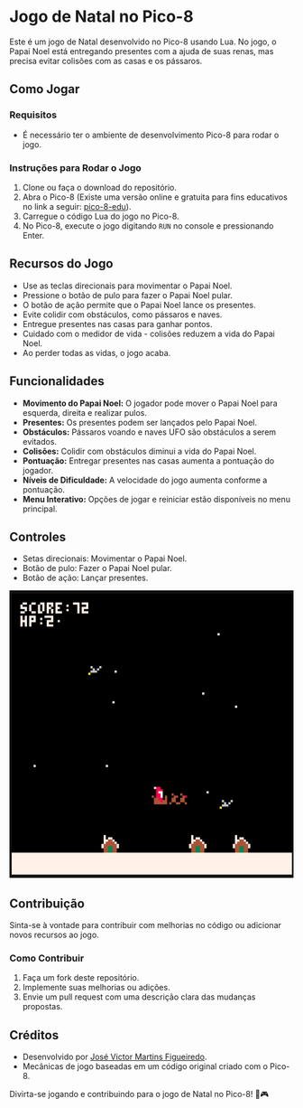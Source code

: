 # Jogo de Natal no Pico-8

Este é um jogo de Natal desenvolvido no Pico-8 usando Lua. No jogo, o Papai Noel está entregando presentes com a ajuda de suas renas, mas precisa evitar colisões com as casas e os pássaros.

## Como Jogar

### Requisitos
- É necessário ter o ambiente de desenvolvimento Pico-8 para rodar o jogo.

### Instruções para Rodar o Jogo
1. Clone ou faça o download do repositório.
2. Abra o Pico-8 (Existe uma versão online e gratuita para fins educativos no link a seguir: [pico-8-edu](https://www.pico-8-edu.com/)).
3. Carregue o código Lua do jogo no Pico-8.
4. No Pico-8, execute o jogo digitando `RUN` no console e pressionando Enter.

## Recursos do Jogo

- Use as teclas direcionais para movimentar o Papai Noel.
- Pressione o botão de pulo para fazer o Papai Noel pular.
- O botão de ação permite que o Papai Noel lance os presentes.
- Evite colidir com obstáculos, como pássaros e naves.
- Entregue presentes nas casas para ganhar pontos.
- Cuidado com o medidor de vida - colisões reduzem a vida do Papai Noel.
- Ao perder todas as vidas, o jogo acaba.

## Funcionalidades
- **Movimento do Papai Noel:** O jogador pode mover o Papai Noel para esquerda, direita e realizar pulos.
- **Presentes:** Os presentes podem ser lançados pelo Papai Noel.
- **Obstáculos:** Pássaros voando e naves UFO são obstáculos a serem evitados.
- **Colisões:** Colidir com obstáculos diminui a vida do Papai Noel.
- **Pontuação:** Entregar presentes nas casas aumenta a pontuação do jogador.
- **Níveis de Dificuldade:** A velocidade do jogo aumenta conforme a pontuação.
- **Menu Interativo:** Opções de jogar e reiniciar estão disponíveis no menu principal.

## Controles
- Setas direcionais: Movimentar o Papai Noel.
- Botão de pulo: Fazer o Papai Noel pular.
- Botão de ação: Lançar presentes.

![Imagem demostrando tela do jogo](demonstracao.png)

## Contribuição
Sinta-se à vontade para contribuir com melhorias no código ou adicionar novos recursos ao jogo.

### Como Contribuir
1. Faça um fork deste repositório.
2. Implemente suas melhorias ou adições.
3. Envie um pull request com uma descrição clara das mudanças propostas.

## Créditos
- Desenvolvido por [José Victor Martins Figueiredo](https://github.com/josevictormobilelink_do_seu_perfil).
- Mecânicas de jogo baseadas em um código original criado com o Pico-8.

Divirta-se jogando e contribuindo para o jogo de Natal no Pico-8! 🎅🎮
